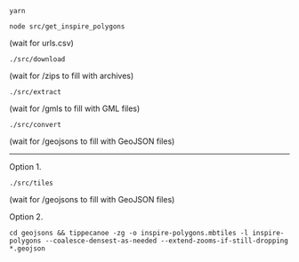 `yarn`

`node src/get_inspire_polygons`

(wait for urls.csv)

`./src/download`

(wait for /zips to fill with archives)

`./src/extract`

(wait for /gmls to fill with GML files)

`./src/convert`

(wait for /geojsons to fill with GeoJSON files)

---

Option 1.

`./src/tiles`

(wait for /geojsons to fill with GeoJSON files)

Option 2.

`cd geojsons && tippecanoe -zg -o inspire-polygons.mbtiles -l inspire-polygons --coalesce-densest-as-needed --extend-zooms-if-still-dropping *.geojson`

